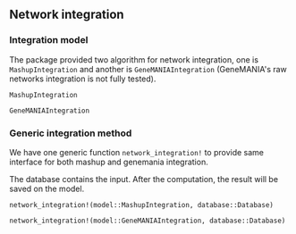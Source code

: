 ## Network integration

### Integration model 


The package provided two algorithm for network integration, one is `MashupIntegration` and another is `GeneMANIAIntegration` (GeneMANIA's raw networks integration is not fully tested).

```@docs
MashupIntegration
```

```@docs
GeneMANIAIntegration
```

### Generic integration method

We have one generic function `network_integration!` to provide same interface for both mashup and genemania integration. 

The database contains the input. After the computation, the result will be saved on the model.

```@docs
network_integration!(model::MashupIntegration, database::Database)
```

```@docs
network_integration!(model::GeneMANIAIntegration, database::Database)
```




